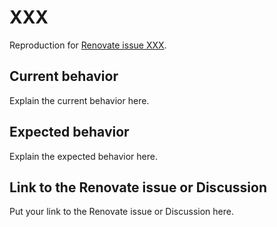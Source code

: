 # XXX

Reproduction for [Renovate issue XXX](https://github.com/renovatebot/renovate/issues/XXX).

## Current behavior

Explain the current behavior here.

## Expected behavior

Explain the expected behavior here.

## Link to the Renovate issue or Discussion

Put your link to the Renovate issue or Discussion here.
